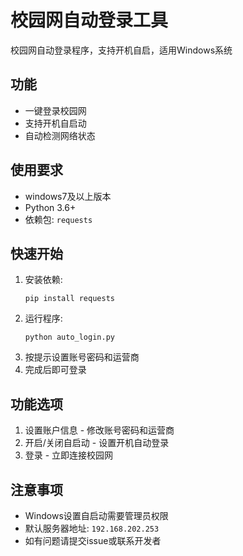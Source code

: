 # 校园网自动登录工具

校园网自动登录程序，支持开机自启，适用Windows系统

## 功能

- 一键登录校园网
- 支持开机自启动
- 自动检测网络状态

## 使用要求

- windows7及以上版本
- Python 3.6+
- 依赖包: `requests`

## 快速开始

1. 安装依赖: 
   ```
   pip install requests
   ```
2. 运行程序: 
   ```
   python auto_login.py
   ```
3. 按提示设置账号密码和运营商
4. 完成后即可登录

## 功能选项

1. 设置账户信息 - 修改账号密码和运营商
2. 开启/关闭自启动 - 设置开机自动登录
3. 登录 - 立即连接校园网

## 注意事项

- Windows设置自启动需要管理员权限
- 默认服务器地址: `192.168.202.253`
- 如有问题请提交issue或联系开发者
